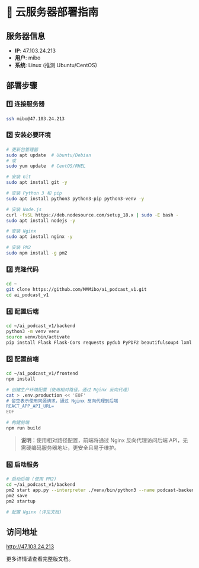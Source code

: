 # 🚀 云服务器部署指南

## 服务器信息
- **IP**: 47.103.24.213
- **用户**: mibo
- **系统**: Linux (推测 Ubuntu/CentOS)

## 部署步骤

### 1️⃣ 连接服务器

```bash
ssh mibo@47.103.24.213
```

### 2️⃣ 安装必要环境

```bash
# 更新包管理器
sudo apt update  # Ubuntu/Debian
# 或
sudo yum update  # CentOS/RHEL

# 安装 Git
sudo apt install git -y

# 安装 Python 3 和 pip
sudo apt install python3 python3-pip python3-venv -y

# 安装 Node.js
curl -fsSL https://deb.nodesource.com/setup_18.x | sudo -E bash -
sudo apt install nodejs -y

# 安装 Nginx
sudo apt install nginx -y

# 安装 PM2
sudo npm install -g pm2
```

### 3️⃣ 克隆代码

```bash
cd ~
git clone https://github.com/MMMibo/ai_podcast_v1.git
cd ai_podcast_v1
```

### 4️⃣ 配置后端

```bash
cd ~/ai_podcast_v1/backend
python3 -m venv venv
source venv/bin/activate
pip install Flask Flask-Cors requests pydub PyPDF2 beautifulsoup4 lxml
```

### 5️⃣ 配置前端

```bash
cd ~/ai_podcast_v1/frontend
npm install

# 创建生产环境配置（使用相对路径，通过 Nginx 反向代理）
cat > .env.production << 'EOF'
# 留空表示使用同源请求，通过 Nginx 反向代理到后端
REACT_APP_API_URL=
EOF

# 构建前端
npm run build
```

> **说明**：使用相对路径配置，前端将通过 Nginx 反向代理访问后端 API，无需硬编码服务器地址，更安全且易于维护。

### 6️⃣ 启动服务

```bash
# 启动后端 (使用 PM2)
cd ~/ai_podcast_v1/backend
pm2 start app.py --interpreter ./venv/bin/python3 --name podcast-backend
pm2 save
pm2 startup

# 配置 Nginx (详见文档)
```

## 访问地址
http://47.103.24.213

更多详情请查看完整版文档。
